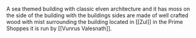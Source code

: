 A sea themed building with classic elven architecture and it has moss on the side of the building with the buildings sides are made of well crafted wood with mist surrounding the building located in [[Zul]] in the Prime Shoppes it is run by [[Vunrus Valesnath]]. 